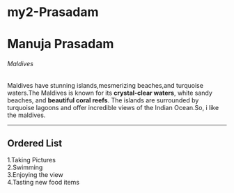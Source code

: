 # my2-Prasadam
# Manuja Prasadam
###### Maldives

Maldives have stunning islands,mesmerizing beaches,and turquoise waters.The Maldives is known for its **crystal-clear waters**, white sandy beaches, and **beautiful coral reefs**. The islands are surrounded by turquoise lagoons and offer incredible views of the Indian Ocean.So, i like the maldives.

---

## Ordered List
1.Taking Pictures<br>
2.Swimming<br>
3.Enjoying the view<br>
4.Tasting new food items<br>

